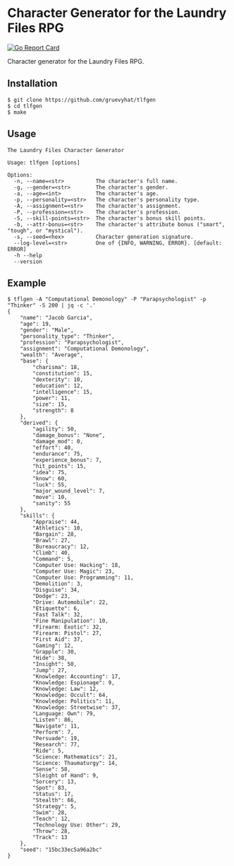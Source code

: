 Character Generator for the Laundry Files RPG
==============================================

[![Go Report Card](https://goreportcard.com/badge/github.com/gruevyhat/tlfgen)](https://goreportcard.com/report/github.com/gruevyhat/tlfgen)

Character generator for the Laundry Files RPG.

## Installation

    $ git clone https://github.com/gruevyhat/tlfgen
    $ cd tlfgen
    $ make

## Usage

    The Laundry Files Character Generator

    Usage: tlfgen [options]

    Options:
      -n, --name=<str>          The character's full name.
      -g, --gender=<str>        The character's gender.
      -a, --age=<int>           The character's age.
      -p, --personality=<str>   The character's personality type.
      -A, --assignment=<str>    The character's assignment.
      -P, --profession=<str>    The character's profession.
      -S, --skill-points=<str>  The character's bonus skill points.
      -b, --attr-bonus=<str>    The character's attribute bonus ("smart", "tough", or "mystical").
      -s, --seed=<hex>          Character generation signature.
      --log-level=<str>         One of {INFO, WARNING, ERROR}. [default: ERROR]
      -h --help
      --version

## Example

    $ tflgen -A "Computational Demonology" -P "Parapsychologist" -p "Thinker" -S 200 | jq -c '.'
    {
        "name": "Jacob Garcia",
        "age": 19,
        "gender": "Male",
        "personality_type": "Thinker",
        "profession": "Parapsychologist",
        "assignment": "Computational Demonology",
        "wealth": "Average",
        "base": {
            "charisma": 18,
            "constitution": 15,
            "dexterity": 10,
            "education": 12,
            "intelligence": 15,
            "power": 11,
            "size": 15,
            "strength": 8
        },
        "derived": {
            "agility": 50,
            "damage_bonus": "None",
            "damage_mod": 0,
            "effort": 40,
            "endurance": 75,
            "experience_bonus": 7,
            "hit_points": 15,
            "idea": 75,
            "know": 60,
            "luck": 55,
            "major_wound_level": 7,
            "move": 10,
            "sanity": 55
        },
        "skills": {
            "Appraise": 44,
            "Athletics": 10,
            "Bargain": 28,
            "Brawl": 27,
            "Bureaucracy": 12,
            "Climb": 40,
            "Command": 5,
            "Computer Use: Hacking": 18,
            "Computer Use: Magic": 23,
            "Computer Use: Programming": 11,
            "Demolition": 3,
            "Disguise": 34,
            "Dodge": 23,
            "Drive: Automobile": 22,
            "Etiquette": 6,
            "Fast Talk": 32,
            "Fine Manipulation": 10,
            "Firearm: Exotic": 32,
            "Firearm: Pistol": 27,
            "First Aid": 37,
            "Gaming": 12,
            "Grapple": 30,
            "Hide": 38,
            "Insight": 50,
            "Jump": 27,
            "Knowledge: Accounting": 17,
            "Knowledge: Espionage": 9,
            "Knowledge: Law": 12,
            "Knowledge: Occult": 64,
            "Knowledge: Politics": 11,
            "Knowledge: Streetwise": 37,
            "Language: Own": 79,
            "Listen": 86,
            "Navigate": 11,
            "Perform": 7,
            "Persuade": 19,
            "Research": 77,
            "Ride": 5,
            "Science: Mathematics": 21,
            "Science: Thaumaturgy": 14,
            "Sense": 58,
            "Sleight of Hand": 9,
            "Sorcery": 13,
            "Spot": 83,
            "Status": 17,
            "Stealth": 66,
            "Strategy": 5,
            "Swim": 28,
            "Teach": 12,
            "Technology Use: Other": 29,
            "Throw": 28,
            "Track": 13
        },
        "seed": "15bc33ec5a96a2bc"
    }

